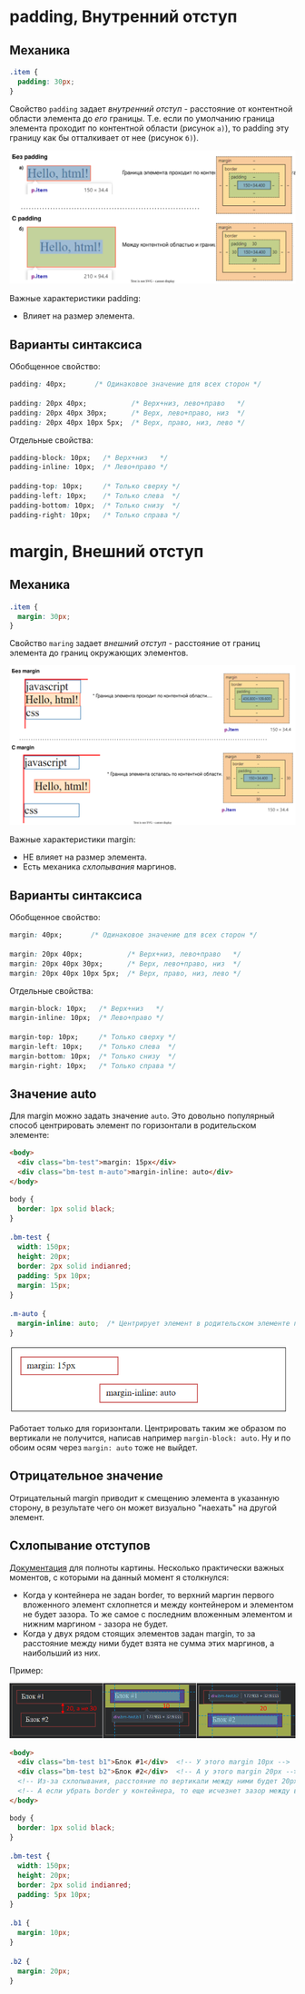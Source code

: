 # padding, Внутренний отступ

## Механика

```css
.item {
  padding: 30px;
}
```

Свойство `padding` задает *внутренний отступ* - расстояние от контентной области элемента до *его* границы. Т.е. если по умолчанию граница элемента проходит по контентной области (рисунок `a)`), то padding эту границу как бы отталкивает от нее (рисунок `б)`).

<img src="img/padding-explain.drawio.svg" alt="padding-explain.drawio" style="zoom:80%;" />

Важные характеристики padding:

* Влияет на размер элемента.

## Варианты синтаксиса

Обобщенное свойство:

```css
padding: 40px;       /* Одинаковое значение для всех сторон */

padding: 20px 40px;           /* Верх+низ, лево+право   */
padding: 20px 40px 30px;      /* Верх, лево+право, низ  */
padding: 20px 40px 10px 5px;  /* Верх, право, низ, лево */
```

Отдельные свойства:

```css
padding-block: 10px;   /* Верх+низ   */
padding-inline: 10px;  /* Лево+право */

padding-top: 10px;     /* Только сверху */
padding-left: 10px;    /* Только слева  */
padding-bottom: 10px;  /* Только снизу  */
padding-right: 10px;   /* Только справа */
```

# margin, Внешний отступ

## Механика

```css
.item {
  margin: 30px;
}
```

Свойство `maring` задает *внешний отступ* - расстояние от границ элемента до границ окружающих элементов.

<img src="img/margin-explain.drawio.svg" alt="margin-explain.drawio" style="zoom:80%;" />

Важные характеристики margin:

* НЕ влияет на размер элемента.
* Есть механика *схлопывания* маргинов.

## Варианты синтаксиса

Обобщенное свойство:

```css
margin: 40px;       /* Одинаковое значение для всех сторон */

margin: 20px 40px;           /* Верх+низ, лево+право   */
margin: 20px 40px 30px;      /* Верх, лево+право, низ  */
margin: 20px 40px 10px 5px;  /* Верх, право, низ, лево */
```

Отдельные свойства:

```css
margin-block: 10px;   /* Верх+низ   */
margin-inline: 10px;  /* Лево+право */

margin-top: 10px;     /* Только сверху */
margin-left: 10px;    /* Только слева  */
margin-bottom: 10px;  /* Только снизу  */
margin-right: 10px;   /* Только справа */
```

## Значение auto

Для margin можно задать значение `auto`. Это довольно популярный способ центрировать элемент по горизонтали в родительском элементе:

```html
<body>
  <div class="bm-test">margin: 15px</div>
  <div class="bm-test m-auto">margin-inline: auto</div>
</body>
```

```css
body {
  border: 1px solid black;
}

.bm-test {
  width: 150px;
  height: 20px;
  border: 2px solid indianred;
  padding: 5px 10px;
  margin: 15px;
}

.m-auto {
  margin-inline: auto;  /* Центрирует элемент в родительском элементе по горизонтали */
}
```

<img src="img/margin-auto.png" alt="margin-auto" style="zoom:80%;" />

Работает только для горизонтали. Центрировать таким же образом по вертикали не получится, написав например `margin-block: auto`. Ну и по обоим осям через `margin: auto` тоже не выйдет.

## Отрицательное значение

Отрицательный margin приводит к смещению элемента в указанную сторону, в результате чего он может визуально "наехать" на другой элемент.

## Схлопывание отступов

[Документация](https://developer.mozilla.org/ru/docs/Web/CSS/CSS_box_model/Mastering_margin_collapsing) для полноты картины. Несколько практически важных моментов, с которыми на данный момент я столкнулся:

* Когда у контейнера не задан border, то верхний маргин первого вложенного элемент схлопнется и между контейнером и элементом не будет зазора. То же самое с последним вложенным элементом и нижним маргином - зазора не будет.
* Когда у двух рядом стоящих элементов задан margin, то за расстояние между ними будет взята не сумма этих маргинов, а наибольший из них.

Пример:

<img src="img/margin-collapse.png" alt="margin-collapse" style="zoom:80%;" />

```html
<body>
  <div class="bm-test b1">Блок #1</div>  <!-- У этого margin 10px -->
  <div class="bm-test b2">Блок #2</div>  <!-- А у этого margin 20px -->
  <!-- Из-за схлопывания, расстояние по вертикали между ними будет 20px, а не 30 -->
  <!-- А если убрать border у контейнера, то еще исчезнет зазор между верхом и низом контейнера и элементами -->
</body>
```

```css
body {
  border: 1px solid black;
}

.bm-test {
  width: 150px;
  height: 20px;
  border: 2px solid indianred;
  padding: 5px 10px;
}

.b1 {
  margin: 10px;
}

.b2 {
  margin: 20px;
}
```

